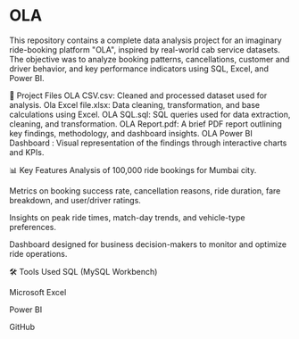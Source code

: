 # OLA
This repository contains a complete data analysis project for an imaginary ride-booking platform "OLA", inspired by real-world cab service datasets. The objective was to analyze booking patterns, cancellations, customer and driver behavior, and key performance indicators using SQL, Excel, and Power BI.

📂 Project Files OLA CSV.csv: Cleaned and processed dataset used for analysis. Ola Excel file.xlsx: Data cleaning, transformation, and base calculations using Excel. OLA SQL.sql: SQL queries used for data extraction, cleaning, and transformation. OLA Report.pdf: A brief PDF report outlining key findings, methodology, and dashboard insights. OLA Power BI Dashboard : Visual representation of the findings through interactive charts and KPIs.

📊 Key Features Analysis of 100,000 ride bookings for Mumbai city.

Metrics on booking success rate, cancellation reasons, ride duration, fare breakdown, and user/driver ratings.

Insights on peak ride times, match-day trends, and vehicle-type preferences.

Dashboard designed for business decision-makers to monitor and optimize ride operations.

🛠 Tools Used 
SQL (MySQL Workbench)

Microsoft Excel

Power BI

GitHub
